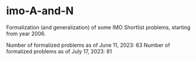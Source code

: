 # imo-A-and-N

Formalization (and generalization) of some IMO Shortlist problems, starting from year 2006.

Number of formalized problems as of June 11, 2023: 63
Number of formalized problems as of July 17, 2023: 81
